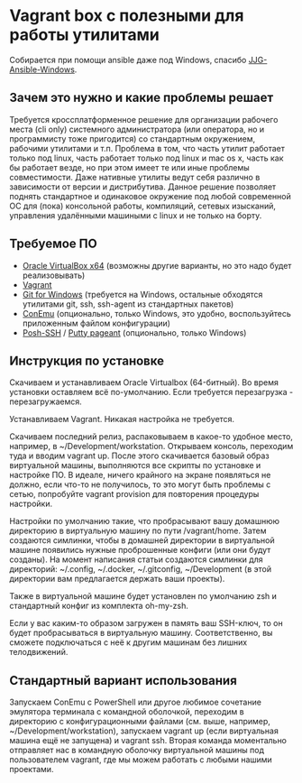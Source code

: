 # Vagrant box с полезными для работы утилитами

Собирается при помощи ansible даже под Windows, спасибо [JJG-Ansible-Windows](https://github.com/geerlingguy/JJG-Ansible-Windows).
 
## Зачем это нужно и какие проблемы решает

Требуется кроссплатформенное решение для организации рабочего места (cli only) системного администратора (или оператора, но и программисту тоже пригодится) со стандартным окружением, рабочими утилитами и т.п. Проблема в том, что часть утилит работает только под linux, часть работает только под linux и mac os x, часть как бы работает везде, но при этом имеет те или иные проблемы совместимости. Даже нативные утилиты ведут себя различно в зависимости от версии и дистрибутива. Данное решение позволяет поднять стандартное и одинаковое окружение под любой современной ОС для (пока) консольной работы, компиляций, сетевых изысканий, управления удалёнными машиными с linux и не только на борту.
 
## Требуемое ПО

 * [Oracle VirtualBox x64](https://www.virtualbox.org/) (возможны другие варианты, но это надо будет реализовывать)
 * [Vagrant](https://www.vagrantup.com/)
 * [Git for Windows](http://git-for-windows.github.io/) (требуется на Windows, остальные обходятся утилитами git, ssh, ssh-agent из стандартных пакетов)
 * [ConEmu](http://conemu.github.io/ru/index.html) (опционально, только Windows, это удобно, воспользуйтесь приложенным файлом конфигурации)
 * [Posh-SSH](https://github.com/darkoperator/Posh-SSH) / [Putty pageant](http://www.chiark.greenend.org.uk/~sgtatham/putty/download.html) (опционально, только Windows)

## Инструкция по установке

Скачиваем и устанавливаем Oracle Virtualbox (64-битный). Во время установки оставляем всё по-умолчанию. Если требуется перезагрузка - перезагружаемся.

Устанавливаем Vagrant. Никакая настройка не требуется.

Скачиваем последний релиз, распаковываем в какое-то удобное место, например, в ~/Development/workstation. Открываем консоль, переходим туда и вводим vagrant up. После этого скачивается базовый образ виртуальной машины, выполняются все скрипты по установке и настройке ПО. В идеале, ничего крайного на экране появляться не должно, если что-то не получилось, то это могут быть проблемы с сетью, попробуйте vagrant provision для повторения процедуры настройки.

Настройки по умолчанию такие, что пробрасывают вашу домашнюю директорию в виртуальную машину по пути /vagrant/home. Затем создаются симлинки, чтобы в домашней директории в виртуальной машине появились нужные проброшенные конфиги (или они будут созданы). На момент написания статьи создаются симлинки для директорий: ~/.config, ~/.docker, ~/.gitconfig, ~/Development (в этой директории вам предлагается держать ваши проекты).

Также в виртуальной машине будет установлен по умолчанию zsh и стандартный конфиг из комплекта oh-my-zsh.

Если у вас каким-то образом загружен в память ваш SSH-ключ, то он будет пробрасываться в виртуальную машину. Соответственно, вы сможете подключаться с неё к другим машинам без лишних телодвижений.

## Стандартный вариант использования

Запускаем ConEmu с PowerShell или другое любимое сочетание эмулятора терминала с командной оболочкой, переходим в директорию с конфигурационными файлами (см. выше, например, ~/Development/workstation), запускаем vagrant up (если виртуальная машина ещё не запущена) и vagrant ssh. Вторая команда моментально отправляет нас в командную оболочку виртуальной машины под пользователем vagrant, где мы можем работать с любыми нашими проектами.
